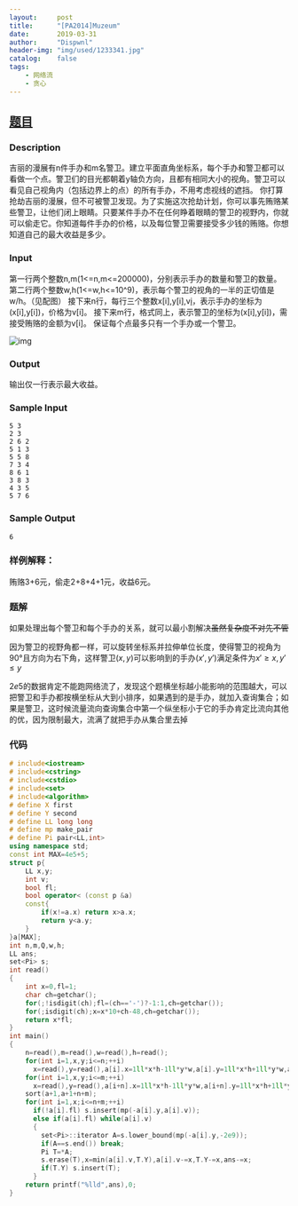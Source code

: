 ```yaml
---
layout:		post
title:		"[PA2014]Muzeum"
date:		2019-03-31
author:		"Dispwnl"
header-img:	"img/used/1233341.jpg"
catalog:	false
tags:
    - 网络流
    - 贪心
---
```


## [题目](https://lydsy.com/JudgeOnline/problem.php?id=3716)

### Description

吉丽的漫展有n件手办和m名警卫。建立平面直角坐标系，每个手办和警卫都可以看做一个点。警卫们的目光都朝着y轴负方向，且都有相同大小的视角。警卫可以看见自己视角内（包括边界上的点）的所有手办，不用考虑视线的遮挡。
你打算抢劫吉丽的漫展，但不可被警卫发现。为了实施这次抢劫计划，你可以事先贿赂某些警卫，让他们闭上眼睛。只要某件手办不在任何睁着眼睛的警卫的视野内，你就可以偷走它。你知道每件手办的价格，以及每位警卫需要接受多少钱的贿赂。你想知道自己的最大收益是多少。

### Input

第一行两个整数n,m(1<=n,m<=200000)，分别表示手办的数量和警卫的数量。
第二行两个整数w,h(1<=w,h<=10^9)，表示每个警卫的视角的一半的正切值是w/h。（见配图）
接下来n行，每行三个整数x[i],y[i],v[i](-10^9<=x[i],y[i]<=10^9,1<=v[i]<=10^9)，表示手办的坐标为(x[i],y[i])，价格为v[i]。
接下来m行，格式同上，表示警卫的坐标为(x[i],y[i])，需接受贿赂的金额为v[i]。
保证每个点最多只有一个手办或一个警卫。

![img](https://lydsy.com/JudgeOnline/upload/201409/muzrys-crop.gif)

### Output

输出仅一行表示最大收益。

### Sample Input
```plain
5 3
2 3
2 6 2
5 1 3
5 5 8
7 3 4
8 6 1
3 8 3
4 3 5
5 7 6
```
### Sample Output
```plain
6
```
### 样例解释：
贿赂3+6元，偷走2+8+4+1元，收益6元。

### 题解

如果处理出每个警卫和每个手办的关系，就可以最小割解决~~虽然复杂度不对先不管~~

因为警卫的视野角都一样，可以旋转坐标系并拉伸单位长度，使得警卫的视角为$90°$且方向为右下角，这样警卫$(x,y)$可以影响到的手办$(x',y')$满足条件为$x'\ge x,y'\le y$

$2e5$的数据肯定不能跑网络流了，发现这个题横坐标越小能影响的范围越大，可以把警卫和手办都按横坐标从大到小排序，如果遇到的是手办，就加入查询集合；如果是警卫，这时候流量流向查询集合中第一个纵坐标小于它的手办肯定比流向其他的优，因为限制最大，流满了就把手办从集合里去掉

### 代码

```c++
# include<iostream>
# include<cstring>
# include<cstdio>
# include<set>
# include<algorithm>
# define X first
# define Y second
# define LL long long
# define mp make_pair
# define Pi pair<LL,int> 
using namespace std;
const int MAX=4e5+5;
struct p{
	LL x,y;
	int v;
	bool fl;
	bool operator< (const p &a)
	const{
		if(x!=a.x) return x>a.x;
		return y<a.y;
	}
}a[MAX];
int n,m,Q,w,h;
LL ans;
set<Pi> s;
int read()
{
	int x=0,fl=1;
	char ch=getchar();
	for(;!isdigit(ch);fl=(ch=='-')?-1:1,ch=getchar());
	for(;isdigit(ch);x=x*10+ch-48,ch=getchar());
	return x*fl;
}
int main()
{
	n=read(),m=read(),w=read(),h=read();
	for(int i=1,x,y;i<=n;++i)
	  x=read(),y=read(),a[i].x=1ll*x*h-1ll*y*w,a[i].y=1ll*x*h+1ll*y*w,ans+=(a[i].v=read());
	for(int i=1,x,y;i<=m;++i)
	  x=read(),y=read(),a[i+n].x=1ll*x*h-1ll*y*w,a[i+n].y=1ll*x*h+1ll*y*w,a[i+n].v=read(),a[i+n].fl=1;
	sort(a+1,a+1+n+m);
	for(int i=1,x;i<=n+m;++i)
	  if(!a[i].fl) s.insert(mp(-a[i].y,a[i].v));
	  else if(a[i].fl) while(a[i].v)
	  {
		set<Pi>::iterator A=s.lower_bound(mp(-a[i].y,-2e9));
		if(A==s.end()) break;
	  	Pi T=*A;
	  	s.erase(T),x=min(a[i].v,T.Y),a[i].v-=x,T.Y-=x,ans-=x;
	  	if(T.Y) s.insert(T);
	  }
	return printf("%lld",ans),0;
}
```

